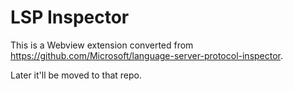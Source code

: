# LSP Inspector

This is a Webview extension converted from https://github.com/Microsoft/language-server-protocol-inspector.

Later it'll be moved to that repo.
